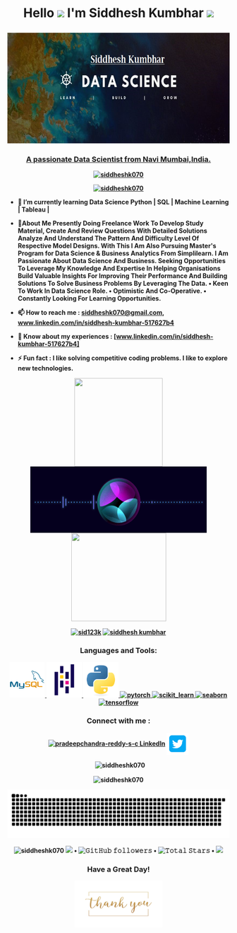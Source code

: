 <h1 align="center">
  
  **Hello** <img src="https://raw.githubusercontent.com/JayantGoel001/JayantGoel001/master/GIF/Earth.gif" width="24px"> I'm <b>Siddhesh Kumbhar<b>
  <img src="https://media.tenor.com/Wx9IEmZZXSoAAAAi/hi.gif" width="40px" />
</h1>
  
<p align="center">
<a href="https://github.com/siddheshk070">
  
  <p align="center">
  <img src="https://github.com/siddheshk070/siddheshk070/blob/main/data%20science%20image.jfif" alt="Background" height="250" width="700"> 

<h3 align="center">A passionate Data Scientist from Navi Mumbai,India.</h3>

<p align="center"> <img src="https://komarev.com/ghpvc/?username=siddheshk070&label=Profile%20views&color=0e75b6&style=flat" alt="siddheshk070" /> </p>

<p align="center"> <a href="https://github.com/ryo-ma/github-profile-trophy"><img src="https://github-profile-trophy.vercel.app/?username=siddheshk070" alt="siddheshk070" /></a> </p>

- 🌱 I’m currently learning Data Science **Python | SQL | Machine Learning | Tableau |**

- 💬About Me **Presently Doing Freelance Work To Develop Study Material, Create And Review Questions With Detailed Solutions Analyze And Understand The Pattern And Difficulty Level Of Respective Model Designs. With This I Am Also Pursuing Master's Program for Data Science & Business Analytics From Simplilearn. I Am Passionate About Data Science And Business. Seeking Opportunities To Leverage My Knowledge And Expertise In Helping Organisations Build Valuable Insights For Improving Their Performance And Building Solutions To Solve Business Problems By Leveraging The Data. • Keen To Work In Data Science Role. • Optimistic And Co-Operative. • Constantly Looking For Learning Opportunities.**

- 📫 How to reach me : **siddheshk070@gmail.com, www.linkedin.com/in/siddhesh-kumbhar-517627b4**

- 📄 Know about my experiences : [www.linkedin.com/in/siddhesh-kumbhar-517627b4]

- ⚡ Fun fact : **I like solving competitive coding problems. I like to explore new technologies.**

<div align="center">
  <div>
    <img src="https://github.com/siddheshk070/siddheshk070/blob/main/final_6396c851aa90170550021109_90137%20(1).gif" align="center" width="200" height="200">
    <img src="https://github.com/siddheshk070/siddheshk070/blob/main/__02-____%20(1).gif" align="center" width="400" height="150">
    <img src="https://github.com/siddheshk070/siddheshk070/blob/main/ava_ai%20(1).gif" align="center" width="215" height="200">
</div>
  
  
<p align="center">
<a href="https://twitter.com/sid123k" target="blank"><img align="center" src="https://raw.githubusercontent.com/rahuldkjain/github-profile-readme-generator/master/src/images/icons/Social/twitter.svg" alt="sid123k" height="30" width="40" /></a>
<a href="https://linkedin.com/in/siddhesh kumbhar" target="blank"><img align="center" src="https://raw.githubusercontent.com/rahuldkjain/github-profile-readme-generator/master/src/images/icons/Social/linked-in-alt.svg" alt="siddhesh kumbhar" height="30" width="40" /></a>
</p>

<h3 align="center">Languages and Tools:</h3>
<p align="center"> <a href="https://www.mysql.com/" target="_blank" rel="noreferrer"> <img src="https://raw.githubusercontent.com/devicons/devicon/master/icons/mysql/mysql-original-wordmark.svg" alt="mysql" width="80" height="80"/> </a> <a href="https://pandas.pydata.org/" target="_blank" rel="noreferrer"> <img src="https://raw.githubusercontent.com/devicons/devicon/2ae2a900d2f041da66e950e4d48052658d850630/icons/pandas/pandas-original.svg" alt="pandas" width="80" height="80"/> </a> <a href="https://www.python.org" target="_blank" rel="noreferrer"> <img src="https://raw.githubusercontent.com/devicons/devicon/master/icons/python/python-original.svg" alt="python" width="80" height="80"/> </a> <a href="https://pytorch.org/" target="_blank" rel="noreferrer"> <img src="https://www.vectorlogo.zone/logos/pytorch/pytorch-icon.svg" alt="pytorch" width="80" height="80"/> </a> <a href="https://scikit-learn.org/" target="_blank" rel="noreferrer"> <img src="https://upload.wikimedia.org/wikipedia/commons/0/05/Scikit_learn_logo_small.svg" alt="scikit_learn" width="80" height="80"/> </a> <a href="https://seaborn.pydata.org/" target="_blank" rel="noreferrer"> <img src="https://seaborn.pydata.org/_images/logo-mark-lightbg.svg" alt="seaborn"width="80" height="80"/> </a> <a href="https://www.tensorflow.org" target="_blank" rel="noreferrer"> <img src="https://www.vectorlogo.zone/logos/tensorflow/tensorflow-icon.svg" alt="tensorflow" width="80" height="80"/> </a> </p>

<h3 align="center">Connect with me :</h3>
<p align="center">
<a href="https://www.linkedin.com/in/siddhesh-kumbhar-517627b4" target="blank"><img align="center" src="https://upload.wikimedia.org/wikipedia/commons/b/b1/LinkedIn_Logo_2013_%282%29.svg" alt="pradeepchandra-reddy-s-c LinkedIn" height="50" width="120" /></a>
<a href="https://twitter.com/sid123k" target="blank"><img align="center" src="https://github.com/siddheshk070/siddheshk070/blob/main/icons8-twitter-squared-96.png"  height="50" width="50" /></a>   
</p>

<p><p align="center">&nbsp;
<img align="center" src="https://github-readme-stats.vercel.app/api?username=siddheshk070&show_icons=true&locale=en" alt="siddheshk070" /></p>

<p><p align="center">
<img align="center"src="https://github-readme-streak-stats.herokuapp.com/?user=siddheshk070&" alt="siddheshk070" /></p>
  
  <div align="center">
  
  ![Snake animation](https://github.com/siddheshk070/siddheshk070/blob/main/github-contribution-grid-snake.svg)
 
</div>

<p align="center">
  <img src="https://komarev.com/ghpvc/?username=siddheshk070&label=Profile%20views&color=0e75b6&style=flat" alt="siddheshk070" />
  <a href="https://user-badge.committers.top/india_private/soopertramp"><img src="https://user-badge.committers.top/india_private/siddheshk070.svg"></a> •
  <img alt="𝙶𝚒𝚝𝙷𝚞𝚋 𝚏𝚘𝚕𝚕𝚘𝚠𝚎𝚛𝚜" src="https://img.shields.io/github/followers/siddheshk070?label=Followers&style=social"> •
  <img src="https://img.shields.io/github/stars/siddheshk070?label=Stars" alt="𝚃𝚘𝚝𝚊𝚕 𝚂𝚝𝚊𝚛𝚜"> •
  <a href="https://github.com/sponsors/soopertramp"><img src="https://img.shields.io/static/v1?label=Sponsor&message=%E2%9D%A4&logo=GitHub&color=%23fe8e86"/></a>
</p>



<div align="center">
  <h3 align="center"> Have a Great Day!</h3>
  <div>
    <img src="https://github.com/siddheshk070/siddheshk070/blob/main/360_F_388053429_xbhyckinPQgBHYraIyUGL1f9O5v3avPO.jpg" align="center" width="200" height="105">
  </div>
</div>


